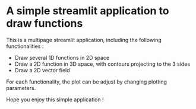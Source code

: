 # A simple streamlit application to draw functions

This is a multipage streamlit application, including the following functionalities : 

- Draw several 1D functions in 2D space
- Draw a 2D function in 3D space, with contours projecting to the 3 sides 
- Draw a 2D vector field

For each functionality, the plot can be adjust by changing plotting parameters. 

Hope you enjoy this simple application !
